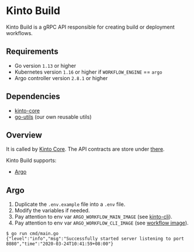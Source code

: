 # Kinto Build

Kinto Build is a gRPC API responsible for creating build or deployment workflows.

## Requirements

- Go version `1.13` or higher
- Kubernetes version `1.16` or higher if `WORKFLOW_ENGINE` == `argo`
- Argo controller version `2.8.1` or higher

## Dependencies

- [kinto-core](../core)
- [go-utils](https://github.com/kintoproj/go-utils) (our own reusable utils)

## Overview

It is called by [Kinto Core](../core). The API contracts are store under [there](../core/proto/workflowapi.proto).

Kinto Build supports:

- [Argo](https://github.com/argoproj/argo)

## Argo

1. Duplicate the `.env.example` file into a `.env` file.
2. Modify the variables if needed.
3. Pay attention to env var `ARGO_WORKFLOW_MAIN_IMAGE` (see [kinto-cli](./images/kinto-cli)).
4. Pay attention to env var `ARGO_WORKFLOW_CLI_IMAGE` (see [workflow image](./images)).

```shell script
$ go run cmd/main.go
{"level":"info","msg":"Successfully started server listening to port 8080","time":"2020-03-24T10:41:59+08:00"}
```
